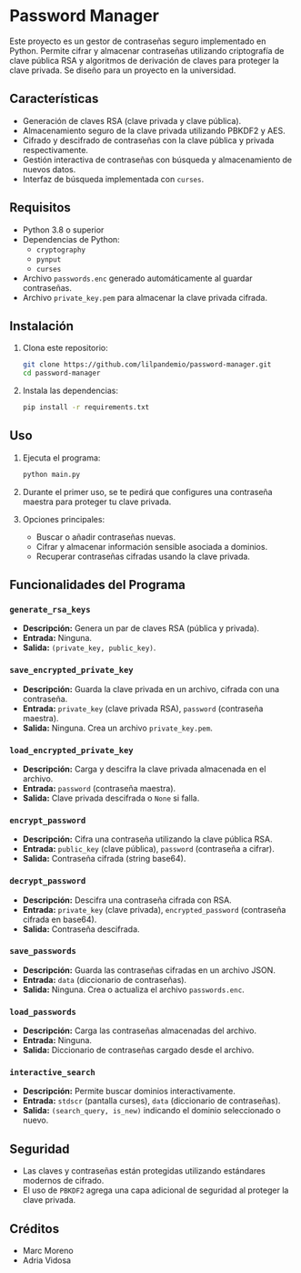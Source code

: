 # Password Manager

Este proyecto es un gestor de contraseñas seguro implementado en Python. Permite cifrar y almacenar contraseñas utilizando criptografía de clave pública RSA y algoritmos de derivación de claves para proteger la clave privada. Se diseño para un proyecto en la universidad.

## Características
- Generación de claves RSA (clave privada y clave pública).
- Almacenamiento seguro de la clave privada utilizando PBKDF2 y AES.
- Cifrado y descifrado de contraseñas con la clave pública y privada respectivamente.
- Gestión interactiva de contraseñas con búsqueda y almacenamiento de nuevos datos.
- Interfaz de búsqueda implementada con `curses`.

## Requisitos
- Python 3.8 o superior
- Dependencias de Python:
  - `cryptography`
  - `pynput`
  - `curses`
- Archivo `passwords.enc` generado automáticamente al guardar contraseñas.
- Archivo `private_key.pem` para almacenar la clave privada cifrada.

## Instalación
1. Clona este repositorio:
   ```bash
   git clone https://github.com/lilpandemio/password-manager.git
   cd password-manager
   ```

2. Instala las dependencias:
   ```bash
   pip install -r requirements.txt
   ```

## Uso
1. Ejecuta el programa:
   ```bash
   python main.py
   ```

2. Durante el primer uso, se te pedirá que configures una contraseña maestra para proteger tu clave privada. 

3. Opciones principales:
   - Buscar o añadir contraseñas nuevas.
   - Cifrar y almacenar información sensible asociada a dominios.
   - Recuperar contraseñas cifradas usando la clave privada.

## Funcionalidades del Programa
### `generate_rsa_keys`
- **Descripción:** Genera un par de claves RSA (pública y privada).
- **Entrada:** Ninguna.
- **Salida:** `(private_key, public_key)`.

### `save_encrypted_private_key`
- **Descripción:** Guarda la clave privada en un archivo, cifrada con una contraseña.
- **Entrada:** `private_key` (clave privada RSA), `password` (contraseña maestra).
- **Salida:** Ninguna. Crea un archivo `private_key.pem`.

### `load_encrypted_private_key`
- **Descripción:** Carga y descifra la clave privada almacenada en el archivo.
- **Entrada:** `password` (contraseña maestra).
- **Salida:** Clave privada descifrada o `None` si falla.

### `encrypt_password`
- **Descripción:** Cifra una contraseña utilizando la clave pública RSA.
- **Entrada:** `public_key` (clave pública), `password` (contraseña a cifrar).
- **Salida:** Contraseña cifrada (string base64).

### `decrypt_password`
- **Descripción:** Descifra una contraseña cifrada con RSA.
- **Entrada:** `private_key` (clave privada), `encrypted_password` (contraseña cifrada en base64).
- **Salida:** Contraseña descifrada.

### `save_passwords`
- **Descripción:** Guarda las contraseñas cifradas en un archivo JSON.
- **Entrada:** `data` (diccionario de contraseñas).
- **Salida:** Ninguna. Crea o actualiza el archivo `passwords.enc`.

### `load_passwords`
- **Descripción:** Carga las contraseñas almacenadas del archivo.
- **Entrada:** Ninguna.
- **Salida:** Diccionario de contraseñas cargado desde el archivo.

### `interactive_search`
- **Descripción:** Permite buscar dominios interactivamente.
- **Entrada:** `stdscr` (pantalla curses), `data` (diccionario de contraseñas).
- **Salida:** `(search_query, is_new)` indicando el dominio seleccionado o nuevo.

## Seguridad
- Las claves y contraseñas están protegidas utilizando estándares modernos de cifrado.
- El uso de `PBKDF2` agrega una capa adicional de seguridad al proteger la clave privada.

## Créditos
- Marc Moreno
- Adria Vidosa
